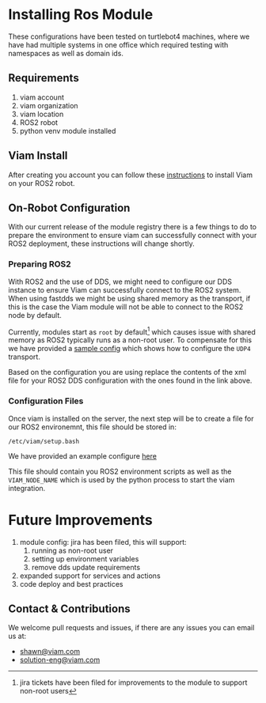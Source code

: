 # Installing Ros Module

These configurations have been tested on turtlebot4 machines, where we have had multiple systems
in one office which required testing with namespaces as well as domain ids.

## Requirements
1. viam account 
2. viam organization 
3. viam location
4. ROS2 robot
5. python venv module installed

## Viam Install
After creating you account you can follow these [instructions](https://docs.viam.com/installation/) to 
install Viam on your ROS2 robot.

## On-Robot Configuration

With our current release of the module registry there is a few things to do to prepare the environment 
to ensure viam can successfully connect with your ROS2 deployment, these instructions will change shortly.

### Preparing ROS2

With ROS2 and the use of DDS, we might need to configure our DDS instance to ensure Viam can successfully
connect to the ROS2 system. When using fastdds we might be using shared memory as the transport, if this 
is the case the Viam module will not be able to connect to the ROS2 node by default.

Currently, modules start as `root` by default[^1] which causes issue with shared memory as ROS2 typically
runs as a non-root user.  To compensate for this we have provided a [sample config](./sample_configs/fastdds_rpi.xml)
which shows how to configure the `UDP4` transport.

Based on the configuration you are using replace the contents of the xml file for your ROS2 DDS configuration
with the ones found in the link above.

### Configuration Files
Once viam is installed on the server, the next step will be to create a file for our ROS2 environemnt,
this file should be stored in:

```shell
/etc/viam/setup.bash
```

We have provided an example configure [here](./sample_configs/setup.bash)

This file should contain you ROS2 environment scripts as well as the `VIAM_NODE_NAME` which is used by
the python process to start the viam integration.

# Future Improvements
1. module config: jira has been filed, this will support:
   1. running as non-root user
   2. setting up environment variables
   3. remove dds update requirements
2. expanded support for services and actions
3. code deploy and best practices

## Contact & Contributions
We welcome pull requests and issues, if there are any issues you can email us at:

* [shawn@viam.com](mailto:shawn@viam.com)
* [solution-eng@viam.com](mailto:solution-eng@viam.com)

[^1]: jira tickets have been filed for improvements to the module to support non-root users